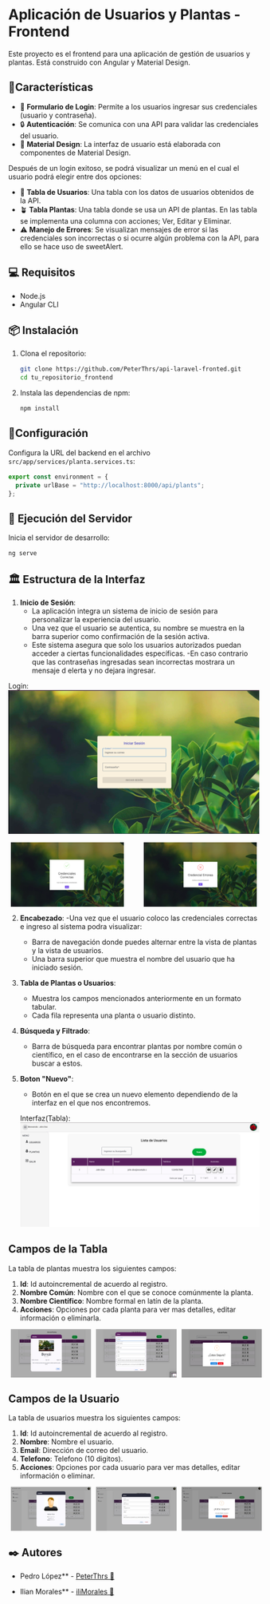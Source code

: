 # Aplicación de Usuarios y Plantas - Frontend

Este proyecto es el frontend para una aplicación de gestión de usuarios y plantas. Está construido con Angular y Material Design.

## 📌Características

- 📝 **Formulario de Login**: Permite a los usuarios ingresar sus credenciales (usuario y contraseña).
- 🔒 **Autenticación**: Se comunica con una API para validar las credenciales del usuario.
- 🎨 **Material Design**: La interfaz de usuario está elaborada con componentes de Material Design.

Después de un login exitoso, se podrá visualizar un menú en el cual el usuario podrá elegir entre dos opciones:

- 👤 **Tabla de Usuarios**: Una tabla con los datos de usuarios obtenidos de la API.
- 🪴 **Tabla Plantas**: Una tabla donde se usa un API de plantas.
En las tabla se implementa una columna con acciones; Ver, Editar y Eliminar.  
- ⚠️ **Manejo de Errores**: Se visualizan mensajes de error si las credenciales son incorrectas o si ocurre algún problema con la API, para ello se hace uso de sweetAlert.

## 💻 Requisitos

- Node.js
- Angular CLI

## 📦 Instalación

1. Clona el repositorio:

    ```sh
    git clone https://github.com/PeterThrs/api-laravel-fronted.git
    cd tu_repositorio_frontend
    ```

2. Instala las dependencias de npm:

    ```sh
    npm install
    ```

## 🔧Configuración

Configura la URL del backend en el archivo `src/app/services/planta.services.ts`:

```typescript
export const environment = {
  private urlBase = "http://localhost:8000/api/plants";
};
```

## 🚀 Ejecución del Servidor

Inicia el servidor de desarrollo:
```sh
ng serve
``` 

## 🏛 Estructura de la Interfaz

1. **Inicio de Sesión**:
   - La aplicación integra un sistema de inicio de sesión para personalizar la experiencia del usuario.
   - Una vez que el usuario se autentica, su nombre se muestra en la barra superior como confirmación de la sesión activa.
   - Este sistema asegura que solo los usuarios autorizados puedan acceder a ciertas funcionalidades específicas.
   -En caso contrario que las contraseñas ingresadas sean incorrectas mostrara un mensaje d elerta y no dejara ingresar.

Login:
![Login](src/assets/img-reporte/login.png)

<div style="display: flex; justify-content: space-between; width: 100%;">
  <img src="src/assets/img-reporte/bien.png" alt=Camposcorrectos" style="width: 45%; margin: 0 1%;">
  <img src="src/assets/img-reporte/mal.png" alt="Camposincorrectos" style="width: 45%; margin: 0 1%;">
</div>


2. **Encabezado**:
   -Una vez que el usuario coloco las credenciales correctas e ingreso al sistema podra visualizar:
   - Barra de navegación donde puedes alternar entre la vista de plantas y la vista de usuarios.
   - Una barra superior que muestra el nombre del usuario que ha iniciado sesión.

2. **Tabla de Plantas o Usuarios**:
   - Muestra los campos mencionados anteriormente en un formato tabular.
   - Cada fila representa una planta o usuario distinto.

3. **Búsqueda y Filtrado**:
   - Barra de búsqueda para encontrar plantas por nombre común o científico, en el caso de encontrarse en la sección de usuarios buscar a estos.

4. **Boton "Nuevo"**:
   - Botón en el que se crea un nuevo elemento dependiendo de la interfaz en el que nos encontremos.

   Interfaz(Tabla):
![Interfaz](src/assets/img-reporte/interfaz.png)


## Campos de la Tabla

La tabla de plantas muestra los siguientes campos:
1. **Id**: Id autoincremental de acuerdo al registro.
2. **Nombre Común**: Nombre con el que se conoce comúnmente la planta.
3. **Nombre Científico**: Nombre formal en latín de la planta.
4. **Acciones**: Opciones por cada planta para ver mas detalles, editar información o eliminarla.

<div style="display: flex; justify-content: space-between; width: 100%;">
  <img src="src/assets/img-reporte/ver.png" alt="ver" style="width: 32%; margin: 0 1%;">
  <img src="src/assets/img-reporte/editar.png" alt=editar" style="width: 32%; margin: 0 1%;">
  <img src="src/assets/img-reporte/eliminar.png" alt="eliminar" style="width: 32%; margin: 0 1%;">
</div>

## Campos de la Usuario

La tabla de usuarios muestra los siguientes campos:
1. **Id**: Id autoincremental de acuerdo al registro.
2. **Nombre**: Nombre el usuario.
3. **Email**: Dirección de correo del usuario.
3. **Telefono**: Telefono (10 digitos).
4. **Acciones**: Opciones por cada usuario para ver mas detalles, editar información o eliminar.

<div style="display: flex; justify-content: space-between; width: 100%;">
  <img src="src/assets/img-reporte/verus.jpeg" alt="ver" style="width: 32%; margin: 0 1%;">
  <img src="src/assets/img-reporte/editarus.jpeg" alt=editar" style="width: 32%; margin: 0 1%;">
  <img src="src/assets/img-reporte/eliminarus.jpeg" alt="eliminar" style="width: 32%; margin: 0 1%;">
</div>

## ✒️ Autores 
   - Pedro López** - [PeterThrs 👾](https://github.com/PeterThrs)

   - Ilian Morales** - [iliMorales 💜](https://github.com/Ilimm9)